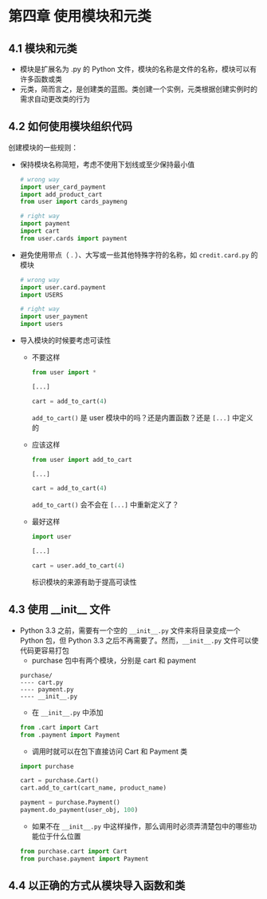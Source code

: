 
# 第四章 使用模块和元类

## 4.1 模块和元类
* 模块是扩展名为 .py 的 Python 文件，模块的名称是文件的名称，模块可以有许多函数或类
* 元类，简而言之，是创建类的蓝图。类创建一个实例，元类根据创建实例时的需求自动更改类的行为

## 4.2 如何使用模块组织代码
创建模块的一些规则：

* 保持模块名称简短，考虑不使用下划线或至少保持最小值

    ``` python
    # wrong way
    import user_card_payment
    import add_product_cart
    from user import cards_paymeng

    # right way
    import payment
    import cart
    from user.cards import payment
    ```

* 避免使用带点（ . ）、大写或一些其他特殊字符的名称，如 `credit.card.py` 的模块

    ``` python
    # wrong way
    import user.card.payment
    import USERS

    # right way
    import user_payment
    import users
    ```

* 导入模块的时候要考虑可读性
    * 不要这样
        ``` python
        from user import *

        [...]

        cart = add_to_cart(4)
        ```
        `add_to_cart()` 是 user 模块中的吗？还是内置函数？还是 `[...]` 中定义的
    
    * 应该这样
        ``` python
        from user import add_to_cart

        [...]

        cart = add_to_cart(4)
        ```
        `add_to_cart()` 会不会在 `[...]` 中重新定义了？

    * 最好这样
        ``` python
        import user

        [...]

        cart = user.add_to_cart(4)
        ```
        标识模块的来源有助于提高可读性

## 4.3 使用 \_\_init\_\_ 文件

* Python 3.3 之前，需要有一个空的 `__init__.py` 文件来将目录变成一个 Python 包，但 Python 3.3 之后不再需要了。然而，`__init__.py` 文件可以使代码更容易打包
    * purchase 包中有两个模块，分别是 cart 和 payment
    ``` 
    purchase/
    ---- cart.py
    ---- payment.py
    ---- __init__.py
    ```
    * 在 `__init__.py` 中添加
    ``` python
    from .cart import Cart
    from .payment import Payment
    ```
    * 调用时就可以在包下直接访问 Cart 和 Payment 类
    ``` python
    import purchase

    cart = purchase.Cart()
    cart.add_to_cart(cart_name, product_name)

    payment = purchase.Payment()
    payment.do_payment(user_obj, 100)
    ```
    * 如果不在 `__init__.py` 中这样操作，那么调用时必须弄清楚包中的哪些功能位于什么位置
    ``` python
    from purchase.cart import Cart
    from purchase.payment import Payment
    ```


## 4.4 以正确的方式从模块导入函数和类
